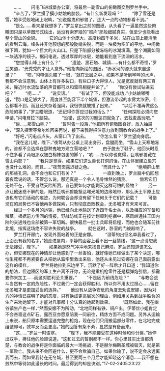 　　……
　　闪电飞进城堡办公室，将最后一副雪山的俯瞰图交到罗兰手中。
　　“辛苦了，”罗兰摸了摸小姑娘的脑袋，“有什么新发现吗？”
　　“除了雪还是雪，”她享受般地闭上眼睛，“别说魔鬼和邪兽了，连大一点的动物都看不到。”
　　“是么……看来是我想多了，”罗兰拿出之前的图纸，从头看了一遍虽然这些俯瞰图只是以草图形式绘出，远没有索罗娅的“照片”那般细腻真实，但至少也能看出整个雪山的全貌。
　　它的山体十分庞大，高度约四千多米，站在山顶上能清晰的看到云海。峰头并非他预想的那般陡峭尖锐，而是一块极为空旷的平地，中间微微下凹，犹如一个巨大的火山口。只是下陷部分被冻结的冰湖填满，整个湖面如同一块洁净的镜子。据闪电说，透过厚厚的冰层，她能看到底下流淌的活水。
　　“您觉得山峰上有什么？”
　　“遗迹、黑石塔、城镇……有什么都不奇怪，”罗兰笑道，“光秃秃的才让人意外。”他指向新绘的图纸，“赤水河的源头就来自这里？”
　　“嗯，”闪电偏头瞄了一眼，“就在云层之中，如果不是听到哗哗的水声，我都不会注意到。山体上有许多裂口，有些口子大得惊人，光是宽度就有两三百米，靠近时水流坠落的声音都可以和雷鸣相提并论了。”
　　“你没有尝试钻进去吧？”
　　“呃……”
　　“说实话。”
　　“有试了下，但没能成功，”小姑娘嘟嘴道，“裂口是足够大了，高度甚至能容下半个城堡，但激流带起的水雾太浓密，什么都看不到，而且还夹杂着强风，我很快就被推了出来。”
　　“以后不准再做这么危险的事了，”罗兰瞪眼道，“还记得你答应过我的话么？”
　　“任何探险必须向您申请，”闪电耷拉下脑袋。
　　“没错，这次的习题惩罚就免了，去找麦茜玩吧。”
　　“诶……那雪山呢？”
　　“暂时告一段落，”他把所有俯瞰图叠好，放入抽屉中，“深入探索等希尔维回来再说，接下来我得把注意力放到同教会的战争上了。”
　　“好吧，”闪电点点头，从窗口飞了出去。
　　“你怎么看？”罗兰望向身后。
　　“我在这儿呢，陛下，”夜莺从办公桌上现出身形，盘腿而坐，“雪山上天寒地冻的，谁都不会选择在那种鬼地方建立营地吧？”
　　由于脱去了鞋子，他回头时忍不住多看了两眼那双被白棉袜包裹的脚丫，“咳……所以你也觉得，巨嘴邪兽藏在雪山内部？”
　　“我只是觉得，如果它们这么善长打洞的话，在山体里建立巢穴也没什么难的，而且……”夜莺面露迟疑之色。
　　“而且什么？”
　　“绝境群山里的那些孔洞，会不会也和它们有关？”
　　……
　　一直到晚上，罗兰脑中仍回想着夜莺说的话，不管怎么说，那还真是一个令人毛骨悚然的猜测。
　　倘若它们无处不在，不受自然天险所困，自己要如何才能剿灭这群可怕的怪物？
　　另一点让他迷惑不解的是，既然巨嘴邪兽能抵达曙光境的边缘地带，那么沃土平原上应该也有它们活动的痕迹，为何联合会却没有留下任何关于它们的记载？
　　可惜现在的局势已不容他再多做探索，只有彻底击败教会，无冬城才有未来可言。
　　经过一个多月的运输，他已经向北地输送了近四千名士兵，以及相应的军备和粮草。根据前方传回的情报，野战防线正在按计划顺利挖掘中，寒风岭通往王国内陆的交通线也全部被第一军切断。很快最后一批士兵即将启程，而他也会随军前往北境，指挥这场绝不容许失败的战争。
　　就在这时，卧室的门被敲响了。
　　罗兰打开房门，发现外面站着的正是安娜。
　　“温蒂的出征名单我看过了，上面没有我的名字，”她走进屋内，平静的面容上看不出一丝情绪，“这一点请恕我无法接受，陛下。”
　　如果她是怒气冲冲地来找自己麻烦，罗兰还知道该怎么办，但安娜现在的神情却让他感到了一丝害怕，就好像她已经做出了某个决定，哪怕生死都不再紧要自从把她从监牢里救出来后，他还从未见过安娜在自己面前露出这样的模样。
　　罗兰将她拉到床边坐下，沉默了好一阵后才开口道：“我知道你的想法，但边陲区的军工生产离不开你，无论是重机枪零件还是榴弹炮引信，都需要你来加工……而这对胜利至关重要。”
　　“不是因为前线危险？”
　　“与教会战斗当然有一定的危险性，不过我们一定会获得胜利，所以你不用太过担心……留在无冬城才是更加妥当的选择。”
　　他没有从战争安危的角度去劝说安娜，因为对方的神情已摆明了她的态度，只有换成更高层次的理由，例如用关系到战争胜负的生产来劝她留下，才能对凡事都十分认真的她起到效果。
　　“既然如此，我在幽谷镇生产也一样，”然而安娜不为所动，“北地同样有铁、铜产出，伊蒂丝小姐肯定不会吝啬这点矿石。露西亚亦愿意陪我一同前往，精炼方面不成问题。另外从运输上来说，船只原本需要运送完整的枪炮，现在他们只用搬运部分零件，在北地完成组装即可，效率反而会更高。”她的回答有条不紊，显然是有备而来。
　　“这……”罗兰一时语塞。
　　“陛下，我不能接受在这种时候和你分离，”她伸出双手，捧住他的脸颊说道，“这和过去的暂别都不一样。你心里其实比谁都清楚，与教会的战争将是你面临的最大一场挑战，不是赫尔梅斯圣城被毁灭，就是第一军败亡。我从来不会回避什么，更不会欺骗自己，如果你输了，说不定会永远离我而去，而如果我待在无冬城，甚至要两三个月后才能知晓这个消息……我不想在煎熬中等待如此漫长的时间，最后得到的却是诀别。”17-02-2405:23:22